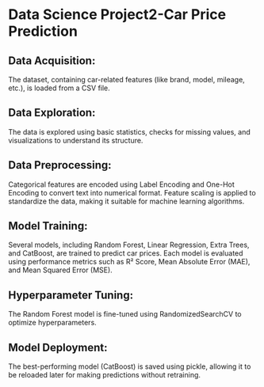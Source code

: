 # Data Science Project2-Car Price Prediction

## Data Acquisition: 
The dataset, containing car-related features (like brand, model, mileage, etc.), is loaded from a CSV file.

## Data Exploration:
The data is explored using basic statistics, checks for missing values, and visualizations to understand its structure.

## Data Preprocessing:
Categorical features are encoded using Label Encoding and One-Hot Encoding to convert text into numerical format.
Feature scaling is applied to standardize the data, making it suitable for machine learning algorithms.

## Model Training:
Several models, including Random Forest, Linear Regression, Extra Trees, and CatBoost, are trained to predict car prices.
Each model is evaluated using performance metrics such as R² Score, Mean Absolute Error (MAE), and Mean Squared Error (MSE).

## Hyperparameter Tuning:
The Random Forest model is fine-tuned using RandomizedSearchCV to optimize hyperparameters.

## Model Deployment: 
The best-performing model (CatBoost) is saved using pickle, allowing it to be reloaded later for making predictions without retraining.
